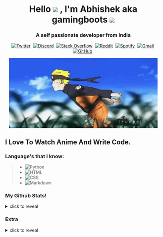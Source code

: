 <h1 align="center">Hello <img src="https://media.giphy.com/media/mGcNjsfWAjY5AEZNw6/giphy.gif" width="50"> , I'm Abhishek aka gamingboots <img src="https://media.giphy.com/media/VgCDAzcKvsR6OM0uWg/giphy.gif" width="50"></h1>
<h3 align="center">A self passionate developer from India</h3>

<div align="center">

[![Twitter](https://img.shields.io/badge/Twitter-%231DA1F2.svg?style=for-the-badge&logo=Twitter&logoColor=white)](https://twitter.com/gamingbootsytx)&nbsp;
[![Discord](https://img.shields.io/badge/Discord_Server-%237289DA.svg?style=for-the-badge&logo=discord&logoColor=white)](https://discord.gg/ATzc2XQNnM)&nbsp;
[![Stack Overflow](https://img.shields.io/badge/-Stackoverflow-FE7A16?style=for-the-badge&logo=stack-overflow&logoColor=white)](https://stackoverflow.com/users/17571813/abgy)&nbsp;
[![Reddit](https://img.shields.io/badge/Reddit-FF4500?style=for-the-badge&logo=reddit&logoColor=white)](https://reddit.com/user/gamingboots)&nbsp;
[![Spotify](https://img.shields.io/badge/Spotify-1ED760?style=for-the-badge&logo=spotify&logoColor=white)](https://open.spotify.com/user/31i62mcelo4lhqymrkghdcbexyxa)&nbsp;
[![Gmail](https://img.shields.io/badge/Gmail-D14836?style=for-the-badge&logo=gmail&logoColor=white)](mailto:gamngboots19@gmail.com)&nbsp;
[![GitHub](https://img.shields.io/badge/GitHub-%23121011.svg?style=for-the-badge&logo=github&logoColor=white)](https://github.com/gamingboots)&nbsp;
</div>
<div align="center"><img src="./Media/banner_.gif"></div>

## I Love To Watch Anime And Write Code.


### Language's that I know:

> - ![Python](https://img.shields.io/badge/-Python-05122A?style=for-the-badge&logo=python)&nbsp;
> - ![HTML](https://img.shields.io/badge/-HTML-05122A?style=for-the-badge&logo=HTML5)&nbsp;
> - ![CSS](https://img.shields.io/badge/-CSS-05122A?style=for-the-badge&logo=CSS3&logoColor=1572B6)&nbsp;
> - ![Markdown](https://img.shields.io/badge/-Markdown-05122A?style=for-the-badge&logo=markdown&logoColor=1572B6)&nbsp;
### My Github Stats!

<details>
  <summary>click to reveal</summary>
  <div>
    <br>
    <img src="https://github-readme-stats.vercel.app/api?username=gamingboots&show_icons=true&theme=radical&count_private=true&include_all_commits=true">
    <img src="https://github-readme-streak-stats.herokuapp.com/?user=gamingboots&theme=radical">
    <img src="https://github-readme-stats.vercel.app/api/top-langs/?username=gamingboots&theme=radical">
  </div>
</details>

### Extra
<details>
  <summary>click to reveal</summary>
<a href="https://open.spotify.com/user/31i62mcelo4lhqymrkghdcbexyxa">

[![spotify-github-profile](https://spotify-github-profile.vercel.app/api/view?uid=31i62mcelo4lhqymrkghdcbexyxa&cover_image=true&theme=novatorem&bar_color=53b14f&bar_color_cover=true)](https://spotify-github-profile.vercel.app/api/view?uid=rwu8m7m34mit13j931l5618p5&redirect=true)

<img align="middle" src="https://discord.c99.nl/widget/theme-3/760774187357962262.png">
</a>
</p>
</div>
